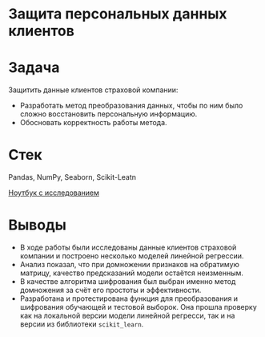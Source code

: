 # Защита персональных данных клиентов
# Задача 
Защитить данные клиентов страховой компании:
* Разработать метод преобразования данных, чтобы по ним было сложно восстановить персональную информацию.
* Обосновать корректность работы метода.

# Стек
Pandas, NumPy, Seaborn, Scikit-Leatn

[Ноутбук с исследованием](08_personal_data.ipynb)

# Выводы
* В ходе работы были исследованы данные клиентов страховой компании и построено несколько моделей линейной регрессии.
* Анализ показал, что при домножении признаков на обратимую матрицу, качество предсказаний модели остаётся неизменным.
* В качестве алгоритма шифрования был выбран именно метод домножения за счёт его простоты и эффективности.
* Разработана и протестирована функция для преобразования и шифрования обучающей и тестовой выборок. Она прошла проверку как на локальной версии модели линейной регресси, так и на версии из библиотеки `scikit_learn`.
